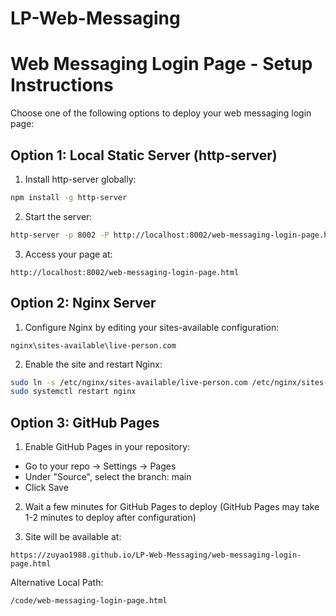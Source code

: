 # LP-Web-Messaging


# Web Messaging Login Page - Setup Instructions

Choose one of the following options to deploy your web messaging login page:

## Option 1: Local Static Server (http-server)

1. Install http-server globally:
```bash
npm install -g http-server
```

2. Start the server:
```bash
http-server -p 8002 -P http://localhost:8002/web-messaging-login-page.html
```

3. Access your page at:
```text
http://localhost:8002/web-messaging-login-page.html
```

## Option 2: Nginx Server
1. Configure Nginx by editing your sites-available configuration:
```text
nginx\sites-available\live-person.com
```

2. Enable the site and restart Nginx:
```bash
sudo ln -s /etc/nginx/sites-available/live-person.com /etc/nginx/sites-enabled/
sudo systemctl restart nginx
```

## Option 3: GitHub Pages
1. Enable GitHub Pages in your repository:
* Go to your repo → Settings → Pages
* Under "Source", select the branch: main
* Click Save

2. Wait a few minutes for GitHub Pages to deploy (GitHub Pages may take 1-2 minutes to deploy after configuration)

3. Site will be available at:
```text
https://zuyao1988.github.io/LP-Web-Messaging/web-messaging-login-page.html
```

Alternative Local Path:
```text
/code/web-messaging-login-page.html
```

